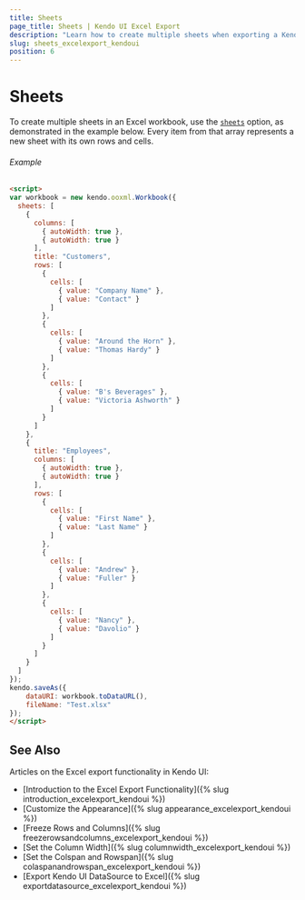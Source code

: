```yaml
---
title: Sheets
page_title: Sheets | Kendo UI Excel Export
description: "Learn how to create multiple sheets when exporting a Kendo UI component to Excel."
slug: sheets_excelexport_kendoui
position: 6
---
```


# Sheets

To create multiple sheets in an Excel workbook, use the [`sheets`](/api/javascript/ooxml/workbook#configuration-sheets) option, as demonstrated in the example below. Every item from that array represents a new sheet with its own rows and cells.

###### Example

```html
<script>
var workbook = new kendo.ooxml.Workbook({
  sheets: [
    {
      columns: [
        { autoWidth: true },
        { autoWidth: true }
      ],
      title: "Customers",
      rows: [
        {
          cells: [
            { value: "Company Name" },
            { value: "Contact" }
          ]
        },
        {
          cells: [
            { value: "Around the Horn" },
            { value: "Thomas Hardy" }
          ]
        },
        {
          cells: [
            { value: "B's Beverages" },
            { value: "Victoria Ashworth" }
          ]
        }
      ]
    },
    {
      title: "Employees",
      columns: [
        { autoWidth: true },
        { autoWidth: true }
      ],
      rows: [
        {
          cells: [
            { value: "First Name" },
            { value: "Last Name" }
          ]
        },
        {
          cells: [
            { value: "Andrew" },
            { value: "Fuller" }
          ]
        },
        {
          cells: [
            { value: "Nancy" },
            { value: "Davolio" }
          ]
        }
      ]
    }
  ]
});
kendo.saveAs({
    dataURI: workbook.toDataURL(),
    fileName: "Test.xlsx"
});
</script>
```

## See Also

Articles on the Excel export functionality in Kendo UI:

* [Introduction to the Excel Export Functionality]({% slug introduction_excelexport_kendoui %})
* [Customize the Appearance]({% slug appearance_excelexport_kendoui %})
* [Freeze Rows and Columns]({% slug freezerowsandcolumns_excelexport_kendoui %})
* [Set the Column Width]({% slug columnwidth_excelexport_kendoui %})
* [Set the Colspan and Rowspan]({% slug colaspanandrowspan_excelexport_kendoui %})
* [Export Kendo UI DataSource to Excel]({% slug exportdatasource_excelexport_kendoui %})
